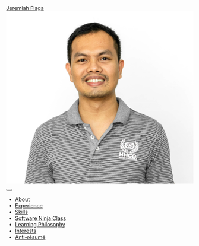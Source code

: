 <nav class="navbar navbar-expand-lg navbar-dark bg-primary fixed-top" id="sideNav">
    <a class="navbar-brand js-scroll-trigger" href="#page-top">
        <span class="d-block d-lg-none">Jeremiah Flaga</span>
        <span class="d-none d-lg-block"><img class="img-fluid img-profile rounded-circle mx-auto mb-2" src="../images/Jboy2019-Arcanys.jpg" alt="" /></span>
    </a>
    <button class="navbar-toggler" type="button" data-toggle="collapse" data-target="#navbarSupportedContent" aria-controls="navbarSupportedContent" aria-expanded="false" aria-label="Toggle navigation"><span class="navbar-toggler-icon"></span></button>
    <div class="collapse navbar-collapse" id="navbarSupportedContent">
        <ul class="navbar-nav">
            <li class="nav-item"><a class="nav-sulink js-scroll-trigger" href="#about">About</a></li>
            <li class="nav-item"><a class="nav-link js-scroll-trigger" href="#experience">Experience</a></li>
            <li class="nav-item"><a class="nav-link js-scroll-trigger" href="#skills">Skills</a></li>
            <li class="nav-item"><a class="nav-link js-scroll-trigger" href="#software-ninja-class">Software Ninja Class</a></li>
            <li class="nav-item"><a class="nav-link js-scroll-trigger" href="#learning-philosophy">Learning Philosophy</a></li>
            <li class="nav-item"><a class="nav-link js-scroll-trigger" href="#interests">Interests</a></li>
            <!-- <li class="nav-item"><a class="nav-link js-scroll-trigger" href="#education">Education</a></li> -->
            <!-- <li class="nav-item"><a class="nav-link js-scroll-trigger" href="#awards">Awards</a></li> -->
            <li class="nav-item">
                <a href="#go-to-anti-resume">
                    <a class="nav-link js-scroll-trigger" href="/resume/anti-resume">Anti-résumé <i class="fas fa-arrow-circle-right"></i></a>
                </a>
            </li>
        </ul>
    </div>
</nav>